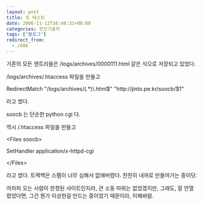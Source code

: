 ```yaml
---
layout: post
title: 또 테스트
date: 2006-11-12T16:48:31+00:00
categories: 전산기술자
tags: ["블로그"]
redirect_from:
  - /686
---
```


기존의 모든 엔트리들은 /logs/archives/0000111.html 같은 식으로 저장되고 있었다.

/logs/archives/.htaccess 파일을 만들고

<DIV class=box>RedirectMatch "/logs/archives/(.*)\.html$" "http://jinto.pe.kr/soocb/$1"</DIV>

라고 썼다.

soocb 는 단순한 python cgi 다.

역시 /.htaccess 파일을 만들고

<DIV class=box>&lt;Files soocb&gt;

SetHandler application/x-httpd-cgi

&lt;/Files&gt;</DIV>

라고 썼다. 트랙백은 스팸이 너무 심해서 없애버렸다. 찬찬히 내꺼로 만들어가는 중이닷.

어차피 오는 사람이 한정된 사이트인지라, 큰 소동 따위는 없었겠지만, 그래도, 잘 안열렸었다면, 그건 뭔가 이상한걸 만드는 중이었기 때문이라, 이해바람.
